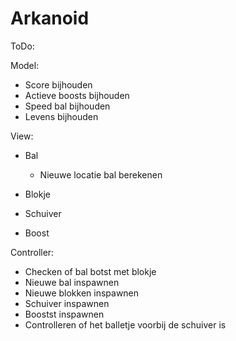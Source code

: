 # Arkanoid

ToDo:


Model:
- Score bijhouden
- Actieve boosts bijhouden
- Speed bal bijhouden
- Levens bijhouden


View:
- Bal
  - Nieuwe locatie bal berekenen


- Blokje



- Schuiver



- Boost




Controller:
- Checken of bal botst met blokje
- Nieuwe bal inspawnen
- Nieuwe blokken inspawnen
- Schuiver inspawnen
- Boostst inspawnen
- Controlleren of het balletje voorbij de schuiver is
